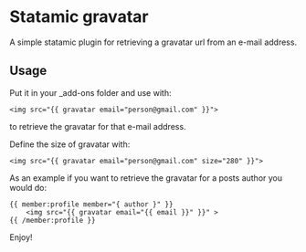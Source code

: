 # Statamic gravatar

A simple statamic plugin for retrieving a gravatar url from an e-mail address.

## Usage

Put it in your _add-ons folder and use with:

	<img src="{{ gravatar email="person@gmail.com" }}">

to retrieve the gravatar for that e-mail address.

Define the size of gravatar with:

	<img src="{{ gravatar email="person@gmail.com" size="280" }}">

As an example if you want to retrieve the gravatar for a posts author you would do:

	{{ member:profile member="{ author }" }}
		<img src="{{ gravatar email="{{ email }}" }}" >
	{{ /member:profile }}

Enjoy!
